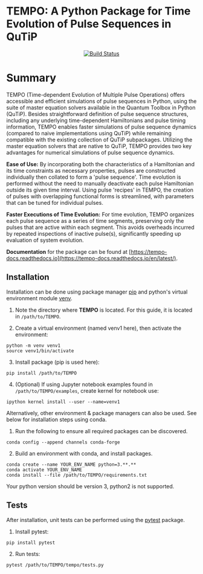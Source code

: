 # TEMPO: A Python Package for Time Evolution of Pulse Sequences in QuTiP

<p align="center">
  <a href="https://github.com/hakalasonja/tempo/actions/workflows/test.yml">
    <img src="https://github.com/hakalasonja/tempo/actions/workflows/test.yml/badge.svg" alt="Build Status">
  </a>
</p>


# Summary

TEMPO (Time-dependent Evolution of Multiple Pulse Operations) offers accessible and efficient simulations of pulse sequences in Python, using the suite of master equation solvers available in the Quantum Toolbox in Python (QuTiP). 
Besides straightforward definition of pulse sequence structures, including any underlying time-dependent Hamiltonians and pulse timing information, TEMPO enables faster simulations of pulse sequence dynamics (compared to naive implementations using QuTiP) while remaining compatible with the existing collection of QuTiP subpackages. Utilizing the master equation solvers that are native to QuTiP, TEMPO provides two key advantages for numerical simulations of pulse sequence dynamics.


**Ease of Use:** By incorporating both the characteristics of a Hamiltonian and its time constraints as necessary properties, pulses are constructed individually then collated to form a 'pulse sequence'. 
Time evolution is performed without the need to manually deactivate each pulse Hamiltonian outside its given time interval.
Using pulse 'recipes' in TEMPO, the creation of pulses with overlapping functional forms is streamlined, with parameters that can be tuned for individual pulses.

**Faster Executions of Time Evolution:** 
For time evolution, TEMPO organizes each pulse sequence as a series of time segments, preserving only the pulses that are active within each segment.
This avoids overheads incurred by repeated inspections of inactive pulse(s), significantly speeding up evaluation of system evolution.


**Documentation** for the package can be found at [https://tempo-docs.readthedocs.io](https://tempo-docs.readthedocs.io/en/latest/).

## Installation


Installation can be done using package manager [pip](https://pip.pypa.io/en/stable/) and python's virtual environment module [venv](https://docs.python.org/3/library/venv.html).


1. Note the directory where **TEMPO** is located. For this guide, it is located in ``/path/to/TEMPO``.

2. Create a virtual environment (named venv1 here), then activate the environment:
```
python -m venv venv1
source venv1/bin/activate
```
3. Install package (pip is used here):
```
pip install /path/to/TEMPO
```
4. (Optional) If using Jupyter notebook examples found in `/path/to/TEMPO/examples`, create kernel for notebook use:
```
ipython kernel install --user --name=venv1
```


Alternatively, other environment & package managers can also be used. See below for installation steps using conda.

1. Run the following to ensure all required packages can be discovered. 
```
conda config --append channels conda-forge
```
2. Build an environment with conda, and install packages.
```
conda create --name YOUR_ENV_NAME python=3.**.**
conda activate YOUR_ENV_NAME
conda install --file /path/to/TEMPO/requirements.txt
```
Your python version should be version 3, python2 is not supported. 



## Tests

After installation, unit tests can be performed using the [pytest](https://docs.pytest.org/en/stable/) package.

1. Install pytest:
```
pip install pytest
```

2. Run tests:
```
pytest /path/to/TEMPO/tempo/tests.py

```

    


